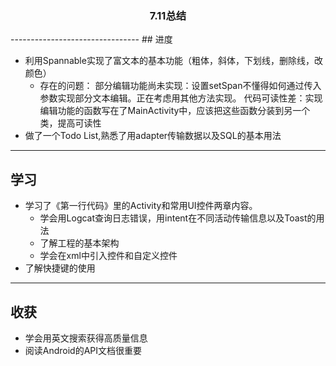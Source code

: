 <h3 align="center"> 7.11总结 </h3>
--------------------------------
## 进度

- 利用Spannable实现了富文本的基本功能（粗体，斜体，下划线，删除线，改颜色）
  - 存在的问题：
  部分编辑功能尚未实现：设置setSpan不懂得如何通过传入参数实现部分文本编辑。正在考虑用其他方法实现。
  代码可读性差：实现编辑功能的函数写在了MainActivity中，应该把这些函数分装到另一个类，提高可读性
- 做了一个Todo List,熟悉了用adapter传输数据以及SQL的基本用法
--------------------------------

## 学习

- 学习了《第一行代码》里的Activity和常用UI控件两章内容。
  - 学会用Logcat查询日志错误，用intent在不同活动传输信息以及Toast的用法
  - 了解工程的基本架构
  - 学会在xml中引入控件和自定义控件
- 了解快捷键的使用
--------------------------------

## 收获

- 学会用英文搜索获得高质量信息
- 阅读Android的API文档很重要
  
